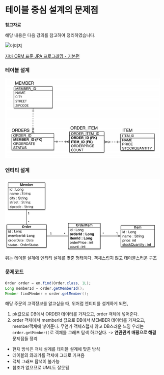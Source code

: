 # 테이블 중심 설계의 문제점

**참고자료**

해당 내용은 다음 강의를 참고하여 정리하였습니다.

![이미지](https://cdn.inflearn.com/public/courses/324109/course_cover/161476f8-f0b7-4b04-b293-ce648c2ea445/kyh_jsp.png)

[자바 ORM 표준 JPA 프로그래밍 - 기본편](https://www.inflearn.com/course/ORM-JPA-Basic/dashboard)



### 테이블 설계
![image-20231005230035031](img/image-20231005230035031.png)
### 엔티티 설계
![image-20231005230312090](img/image-20231005230312090.png)
위는 테이블 설계에 엔티티 설계를 맞춘 형태이다.
객체스럽지 않고 테이블스러운 구조
### 문제코드
```java
Order order = em.find(Order.class, 1L);
Long memberId = order.getMemberId();
Member findMember = order.getMember();
```
해당 주문의 고객정보를 알고싶을 때, 위처럼 엔티티를 설계하게 되면,
1. pk값으로 DB에서 ORDER 데이터를 가져오고, order 객체에 넣어준다.
2. order 객체에서 memberId 값으로 DB에서 MEMBER 데이터를 가져오고, member객체에 넣어준다.
무언가 객체스럽지 않고 DB스러운 느낌
우리는 `order.getMember()`로 객체를 그래프 탐색 하고싶다. -> **연관관계 매핑으로 해결**
문제점들 정리
- 현재 방식은 객체 설계를 테이블 설계에 맞춘 방식
- 테이블의 외래키를 객체에 그대로 가져옴
- 객체 그래프 탐색이 불가능
- 참조가 없으므로 UML도 잘못됨
